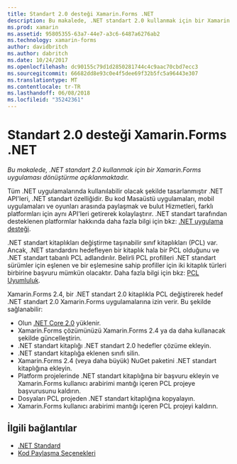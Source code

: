 ```yaml
---
title: Standart 2.0 desteği Xamarin.Forms .NET
description: Bu makalede, .NET standart 2.0 kullanmak için bir Xamarin.Forms uygulaması dönüştürme açıklanmaktadır. Tüm .NET uygulamalarında kullanılabilir olacak şekilde tasarlanmıştır .NET API'leri, .NET standart özelliğidir.
ms.prod: xamarin
ms.assetid: 95805355-63a7-44e7-a3c6-6487a6276ab2
ms.technology: xamarin-forms
author: davidbritch
ms.author: dabritch
ms.date: 10/24/2017
ms.openlocfilehash: dc90155c79d1d2850281744c4c9aac70cbd7ecc3
ms.sourcegitcommit: 66682dd8e93c0e4f5dee69f32b5fc5a96443e307
ms.translationtype: MT
ms.contentlocale: tr-TR
ms.lasthandoff: 06/08/2018
ms.locfileid: "35242361"
---
```

# <a name="net-standard-20-support-in-xamarinforms"></a>Standart 2.0 desteği Xamarin.Forms .NET

_Bu makalede, .NET standart 2.0 kullanmak için bir Xamarin.Forms uygulaması dönüştürme açıklanmaktadır._

Tüm .NET uygulamalarında kullanılabilir olacak şekilde tasarlanmıştır .NET API'leri, .NET standart özelliğidir. Bu kod Masaüstü uygulamaları, mobil uygulamaları ve oyunları arasında paylaşmak ve bulut Hizmetleri, farklı platformları için aynı API'leri getirerek kolaylaştırır. .NET standart tarafından desteklenen platformlar hakkında daha fazla bilgi için bkz: [.NET uygulama desteği](/dotnet/standard/net-standard#net-implementation-support/).

.NET standart kitaplıkları değiştirme taşınabilir sınıf kitaplıkları (PCL) var. Ancak, .NET standardını hedefleyen bir kitaplık hala bir PCL olduğunu ve .NET standart tabanlı PCL adlandırılır. Belirli PCL profilleri .NET standart sürümler için eşlenen ve bir eşlemesine sahip profiller için iki kitaplık türleri birbirine başvuru mümkün olacaktır. Daha fazla bilgi için bkz: [PCL Uyumluluk](/dotnet/standard/net-standard#pcl-compatibility).

Xamarin.Forms 2.4, bir .NET standart 2.0 kitaplıkla PCL değiştirerek hedef .NET standart 2.0 Xamarin.Forms uygulamalarına izin verir. Bu şekilde sağlanabilir:

- Olun [.NET Core 2.0](https://www.microsoft.com/net/download/core) yüklenir.
- Xamarin.Forms çözümünüzü Xamarin.Forms 2.4 ya da daha kullanacak şekilde güncelleştirin.
- .NET standart kitaplığı .NET standart 2.0 hedefler çözüme ekleyin.
- .NET standart kitaplığa eklenen sınıfı silin.
- Xamarin.Forms 2.4 (veya daha büyük) NuGet paketini .NET standart kitaplığına ekleyin.
- Platform projelerinde .NET standart kitaplığına bir başvuru ekleyin ve Xamarin.Forms kullanıcı arabirimi mantığı içeren PCL projeye başvurusunu kaldırın.
- Dosyaları PCL projeden .NET standart kitaplığına kopyalayın.
- Xamarin.Forms kullanıcı arabirimi mantığı içeren PCL projeyi kaldırın.


## <a name="related-links"></a>İlgili bağlantılar

- [.NET Standard](~/cross-platform/app-fundamentals/net-standard.md)
- [Kod Paylaşma Seçenekleri](~/cross-platform/app-fundamentals/code-sharing.md)
